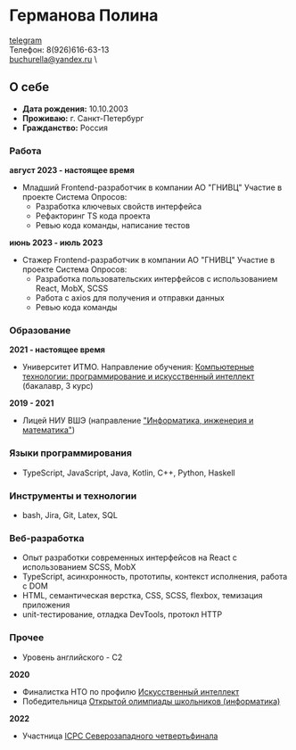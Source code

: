 # Германова Полина
[telegram](https://t.me/buchurella) \
Телефон: 8(926)616-63-13 \
<buchurella@yandex.ru> \

## О себе

* **Дата рождения:** 10.10.2003
* **Проживаю:** г. Санкт-Петербург
* **Гражданство:** Россия

### Работа

**август 2023 - настоящее время**

* Младший Frontend-разработчик в компании АО "ГНИВЦ"
Участие в проекте Система Опросов:
    - Разработка ключевых свойств интерфейса
    - Рефакторинг TS кода проекта
    - Ревью кода команды, написание тестов

**июнь 2023 - июль 2023**

* Стажер Frontend-разработчик в компании АО "ГНИВЦ"
Участие в проекте Система Опросов:
    - Разработка пользовательских интерфейсов с использованием React, MobX, SCSS
    - Работа с axios для получения и отправки данных
    - Ревью кода команды

### Образование

**2021 - настоящее время**

* Университет ИТМО. Направление обучения: [Компьютерные технологии: программирование и искусственный интеллект ](https://abit.itmo.ru/program/15997/) (бакалавр, 3 курс)

**2019 - 2021**

* Лицей НИУ ВШЭ 
(направление ["Информатика, инженерия и математика"](https://school.hse.ru/math))

### Языки программирования
* TypeScript, JavaScript, Java, Kotlin, C++, Python, Haskell

### Инструменты и технологии
* bash, Jira, Git, Latex, SQL

### Веб-разработка
* Опыт разработки современных интерфейсов на React с использованием SCSS, MobX
* TypeScript, асинхронность, прототипы, контекст исполнения, работа с DOM
* HTML, семантическая верстка, CSS, SCSS, flexbox, темизация приложения
* unit-тестирование, отладка DevTools, протокл HTTP

### Прочее
* Уровень английского - С2

**2020**
* Финалистка НТО по профилю [Искусственный интеллект](https://ntcontest.ru/tracks/nto-school/proekt-po-iskusstvennomu-intellektu/iskusstvennyy-intellekt/)
* Победительница [Открытой олимпиады школьников (информатика)](https://olymp.itmo.ru/p/inf/3606)

**2022**
* Участница [ICPC Северозападного четвертьфинала](https://neerc.ifmo.ru/subregions/northern.html)
